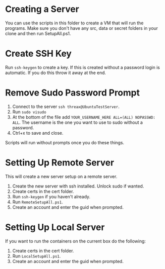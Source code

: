 # Creating a Server
You can use the scripts in this folder to create a VM that will run the programs. Make sure you don't have any src, data or secret folders in your clone and then run SetupAll.ps1.

# Create SSH Key
Run `ssh-keygen` to create a key. If this is created without a password login is automatic. If you do this throw it away at the end.

# Remove Sudo Password Prompt
1. Connect to the server `ssh threax@UbuntuTestServer`.
1. Run `sudo visudo`
1. At the bottom of the file add `YOUR_USERNAME_HERE ALL=(ALL) NOPASSWD: ALL`. The username is the one you want to use to sudo without a password.
1. Ctrl+x to save and close.

Scripts will run without prompts once you do these things.

# Setting Up Remote Server
This will create a new server setup on a remote server.
1. Create the new server with ssh installed. Unlock sudo if wanted.
1. Create certs in the cert folder.
1. Run `ssh-keygen` if you haven't already.
1. Run `RemoteSetupAll.ps1`.
1. Create an account and enter the guid when prompted.

# Setting Up Local Server
If you want to run the containers on the current box do the following:
1. Create certs in the cert folder.
1. Run `LocalSetupAll.ps1`.
1. Create an account and enter the guid when prompted.